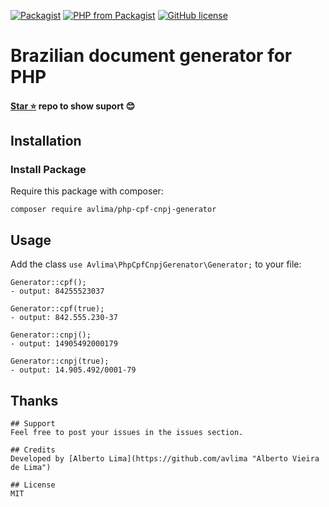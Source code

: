 [![Packagist](https://img.shields.io/packagist/v/avlima/php-cpf-cnpj-generator.svg)](https://packagist.org/packages/avlima/php-cpf-cnpj-gerenator) 
[![PHP from Packagist](https://img.shields.io/packagist/php-v/avlima/php-cpf-cnpj-generator.svg?logo=php&logoColor=white)](https://packagist.org/packages/avlima/php-cpf-cnpj-generator)
[![GitHub license](https://img.shields.io/badge/license-MIT-blue.svg)](https://raw.githubusercontent.com/avlima/php-cpf-cnpj-generator/master/LICENSE)

# Brazilian document generator for PHP

#### [Star ⭐](https://github.com/avlima/php-cpf-cnpj-generator) repo to show suport 😊

## Installation

### Install Package
Require this package with composer:
```
composer require avlima/php-cpf-cnpj-generator
```

## Usage

Add the class `use Avlima\PhpCpfCnpjGerenator\Generator;` to your file:
```
Generator::cpf();
- output: 84255523037

Generator::cpf(true);
- output: 842.555.230-37

Generator::cnpj();
- output: 14905492000179

Generator::cnpj(true);
- output: 14.905.492/0001-79
```


## Thanks

```
## Support
Feel free to post your issues in the issues section.

## Credits
Developed by [Alberto Lima](https://github.com/avlima "Alberto Vieira de Lima")

## License
MIT
